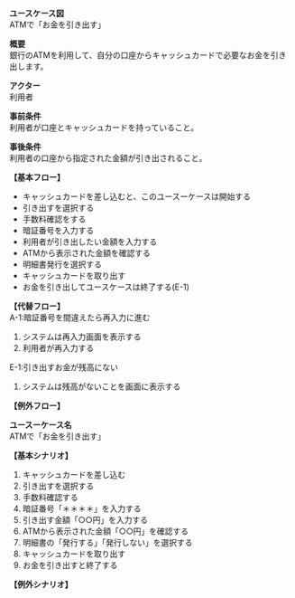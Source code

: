 **ユースケース図**  
    ATMで「お金を引き出す」  

**概要**  
    銀行のATMを利用して、自分の口座からキャッシュカードで必要なお金を引き出します。  

**アクター**  
    利用者  

**事前条件**  
    利用者が口座とキャッシュカードを持っていること。  

**事後条件**  
    利用者の口座から指定された金額が引き出されること。  


**【基本フロー】**  
* キャッシュカードを差し込むと、このユースーケースは開始する  
* 引き出すを選択する  
* 手数料確認をする
* 暗証番号を入力する  
* 利用者が引き出したい金額を入力する  
* ATMから表示された金額を確認する  
* 明細書発行を選択する
* キャッシュカードを取り出す 
* お金を引き出してユースケースは終了する(E-1)  

**【代替フロー】**  
    A-1:暗証番号を間違えたら再入力に進む 
1. システムは再入力画面を表示する
2. 利用者が再入力する


E-1:引き出すお金が残高にない
1. システムは残高がないことを画面に表示する

**【例外フロー】**  


**ユースーケース名**  
    ATMで「お金を引き出す」  

**【基本シナリオ】**  
1. キャッシュカードを差し込む
2. 引き出すを選択する  
3. 手数料確認する
4. 暗証番号「＊＊＊＊」を入力する  
5. 引き出す金額「○○円」を入力する  
6. ATMから表示された金額「○○円」を確認する  
7. 明細書の「発行する」「発行しない」を選択する
8. キャッシュカードを取り出す  
9. お金を引き出すと終了する  

**【例外シナリオ】**  
